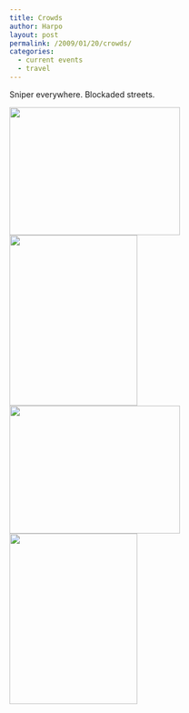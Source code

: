 ```yaml
---
title: Crowds
author: Harpo
layout: post
permalink: /2009/01/20/crowds/
categories:
  - current events
  - travel
---
```

Sniper everywhere. Blockaded streets.

[<img class="alignnone size-full wp-image-364" src="http://harpojaeger.github.io/media/wp-content/uploads/2009/01/l-640-480-8acd41da-899e-4f5a-8e02-e516e341ba79.jpeg" alt="" width="300" height="225" />][1][<img class="alignnone size-full wp-image-364" src="http://harpojaeger.github.io/media/wp-content/uploads/2009/01/p-640-480-47cd6cad-8248-4eb5-a1f1-9e2a7eaddb34.jpeg" alt="" width="225" height="300" />][2][<img class="alignnone size-full wp-image-364" src="http://harpojaeger.github.io/media/wp-content/uploads/2009/01/l-640-480-31877b99-e272-47e5-af41-693282136dbd.jpeg" alt="" width="300" height="225" />][3][<img class="alignnone size-full wp-image-364" src="http://harpojaeger.github.io/media/wp-content/uploads/2009/01/p-640-480-c15aa10c-3e89-4f49-9aed-e87188944706.jpeg" alt="" width="225" height="300" />][4]

 [1]: http://harpojaeger.github.io/media/wp-content/uploads/2009/01/l-640-480-8acd41da-899e-4f5a-8e02-e516e341ba79.jpeg
 [2]: http://harpojaeger.github.io/media/wp-content/uploads/2009/01/p-640-480-47cd6cad-8248-4eb5-a1f1-9e2a7eaddb34.jpeg
 [3]: http://harpojaeger.github.io/media/wp-content/uploads/2009/01/l-640-480-31877b99-e272-47e5-af41-693282136dbd.jpeg
 [4]: http://harpojaeger.github.io/media/wp-content/uploads/2009/01/p-640-480-c15aa10c-3e89-4f49-9aed-e87188944706.jpeg